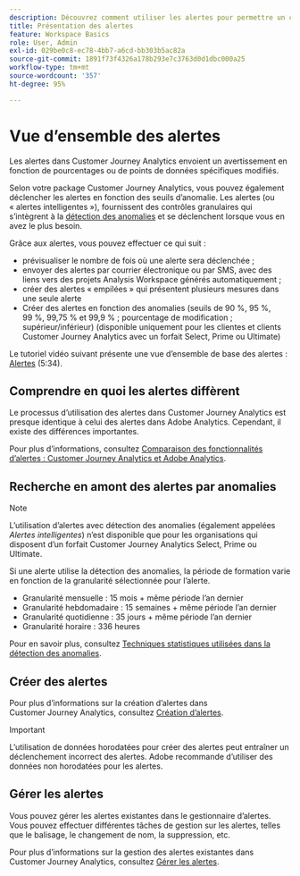 ```yaml
---
description: Découvrez comment utiliser les alertes pour permettre un contrôle granulaire des notifications et l’intégration à la détection des anomalies.
title: Présentation des alertes
feature: Workspace Basics
role: User, Admin
exl-id: 029be0c8-ec78-4bb7-a6cd-bb303b5ac82a
source-git-commit: 1891f73f4326a178b293e7c3763d0d1dbc000a25
workflow-type: tm+mt
source-wordcount: '357'
ht-degree: 95%

---
```


# Vue d’ensemble des alertes

Les alertes dans Customer Journey Analytics envoient un avertissement en fonction de pourcentages ou de points de données spécifiques modifiés.

Selon votre package Customer Journey Analytics, vous pouvez également déclencher les alertes en fonction des seuils d’anomalie. Les alertes (ou « alertes intelligentes »), fournissent des contrôles granulaires qui s’intègrent à la [détection des anomalies](/help/analysis-workspace/c-anomaly-detection/anomaly-detection.md) et se déclenchent lorsque vous en avez le plus besoin.

Grâce aux alertes, vous pouvez effectuer ce qui suit :

* prévisualiser le nombre de fois où une alerte sera déclenchée ;
* envoyer des alertes par courrier électronique ou par SMS, avec des liens vers des projets Analysis Workspace générés automatiquement ;
* créer des alertes « empilées » qui présentent plusieurs mesures dans une seule alerte
* Créer des alertes en fonction des anomalies (seuils de 90 %, 95 %, 99 %, 99,75 % et 99,9 % ; pourcentage de modification ; supérieur/inférieur) (disponible uniquement pour les clientes et clients Customer Journey Analytics avec un forfait Select, Prime ou Ultimate)

Le tutoriel vidéo suivant présente une vue d’ensemble de base des alertes : [Alertes](https://experienceleague.adobe.com/docs/analytics-learn/tutorials/data-science/intelligent-alerts.html?lang=fr) (5:34).

## Comprendre en quoi les alertes diffèrent

Le processus d’utilisation des alertes dans Customer Journey Analytics est presque identique à celui des alertes dans Adobe Analytics. Cependant, il existe des différences importantes.

Pour plus d’informations, consultez [Comparaison des fonctionnalités d’alertes : Customer Journey Analytics et Adobe Analytics](/help/components/c-intelligent-alerts/alerts-feature-comparison.md).

## Recherche en amont des alertes par anomalies

>[!NOTE]
>
>L’utilisation d’alertes avec détection des anomalies (également appelées _Alertes intelligentes_) n’est disponible que pour les organisations qui disposent d’un forfait Customer Journey Analytics Select, Prime ou Ultimate.

Si une alerte utilise la détection des anomalies, la période de formation varie en fonction de la granularité sélectionnée pour l’alerte.

* Granularité mensuelle : 15 mois + même période l’an dernier
* Granularité hebdomadaire : 15 semaines + même période l’an dernier
* Granularité quotidienne : 35 jours + même période l’an dernier
* Granularité horaire : 336 heures

Pour en savoir plus, consultez [Techniques statistiques utilisées dans la détection des anomalies](/help/analysis-workspace/c-anomaly-detection/statistics-anomaly-detection.md).

## Créer des alertes

Pour plus d’informations sur la création d’alertes dans Customer Journey Analytics, consultez [Création d’alertes](/help/components/c-intelligent-alerts/alert-builder.md).

>[!IMPORTANT]
>
>L’utilisation de données horodatées pour créer des alertes peut entraîner un déclenchement incorrect des alertes. Adobe recommande d’utiliser des données non horodatées pour les alertes.

## Gérer les alertes

Vous pouvez gérer les alertes existantes dans le gestionnaire d’alertes. Vous pouvez effectuer différentes tâches de gestion sur les alertes, telles que le balisage, le changement de nom, la suppression, etc.

Pour plus d’informations sur la gestion des alertes existantes dans Customer Journey Analytics, consultez [Gérer les alertes](/help/components/c-intelligent-alerts/alert-manager.md).
